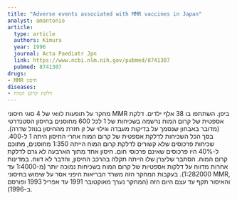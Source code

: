 ```yaml
---
title: "Adverse events associated with MMR vaccines in Japan"
analyst: amantonio
article:
  type: article
  authors: Kimura
  year: 1996
  journal: Acta Paediatr Jpn
  link: https://www.ncbi.nlm.nih.gov/pubmed/8741307
  pubmed: 8741307
drugs:
- MMR חיסון
diseases:
- דלקת קרום המוח
---
```


מחקר על תופעות לוואי של 4 סוגי חיסוני MMR ביפן. השתתפו בו 38 אלף ילדים.
דלקת אספטית של קרום המוח נרשמה בשכיחות של 1 לכל 600 מחוסנים בחיסון הסטנדרטי (מדובר באבחון שנסמך על בדיקות מעבדה וגילוי של זן חזרת מהחיסון בנוזל שדרה). בסך הכל השכיחות לדלקת אספטית של קרום המוח אחרי החיסון היתה 1 ל-400.
שכיחות פרכוסים שלא קשורים לדלקת קרום המוח הייתה 1:350 מחוסנים, מתוכם ל-40% היו פרכוסים שאינם פרכוסי חום.
חיסון אחד מתוך הארבעה לא גרם לדלקת קרום המוח. הסתבר שליצרן שלו הייתה תקלה בהרכב החיסון, והדבר לא דווח.
במדינות אחרות מדווח על דלקות אספטיות של קרום המוח בשכיחות נמוכה יותר (מ-1:4000 עד 1:282000).
בעקבות המחקר הזה משרד הבריאות היפני אסר על שימוש בחיסוני MMR, והאיסור תקף עד עצם היום הזה (המחקר נערך מאוקטובר 1991 עד אפריל 1993 ופורסם ב-1996).
